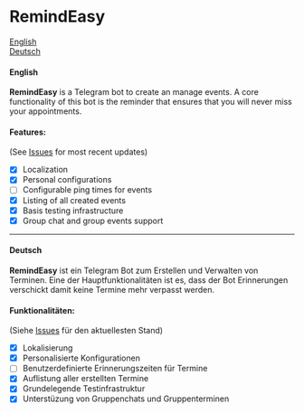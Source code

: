 # RemindEasy

[English](#english)\
[Deutsch](#deutsch)

#### English

**RemindEasy** is a Telegram bot to create an manage events.
A core functionality of this bot is the reminder that ensures that you will never miss your appointments.

#### Features:
(See [Issues](https://github.com/danielmyb/remindeasy_bot/issues) for most recent updates)
- [x] Localization
- [x] Personal configurations
- [ ] Configurable ping times for events
- [x] Listing of all created events
- [x] Basis testing infrastructure
- [x] Group chat and group events support
---

#### Deutsch

**RemindEasy** ist ein Telegram Bot zum Erstellen und Verwalten von Terminen.
Eine der Hauptfunktionalitäten ist es, dass der Bot Erinnerungen verschickt damit keine Termine mehr verpasst werden.

#### Funktionalitäten:
(Siehe [Issues](https://github.com/danielmyb/remindeasy_bot/issues) für den aktuellesten Stand)
- [x] Lokalisierung
- [x] Personalisierte Konfigurationen
- [ ] Benutzerdefinierte Erinnerungszeiten für Termine
- [x] Auflistung aller erstellten Termine
- [x] Grundelegende Testinfrastruktur
- [x] Unterstüzung von Gruppenchats und Gruppenterminen
